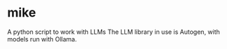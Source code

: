 # mike
A python script to work with LLMs
The LLM library in use is Autogen, with models run with Ollama.